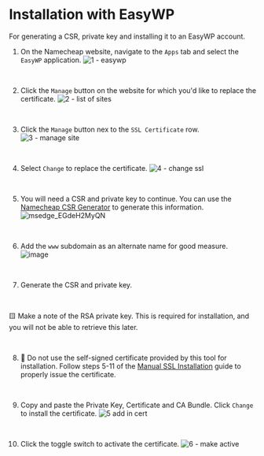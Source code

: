 # Installation with EasyWP
For generating a CSR, private key and installing it to an EasyWP account.


1. On the Namecheap website, navigate to the `Apps` tab and select the `EasyWP` application.
![1 - easywp](https://github.com/zchristianl/namecheap-ssl-install/assets/6568643/a59ca4c7-cc1c-4333-9b6f-fd828f135d13)

<br>

2. Click the `Manage` button on the website for which you'd like to replace the certificate.
![2 - list of sites](https://github.com/zchristianl/namecheap-ssl-install/assets/6568643/f0da228b-a906-41aa-b662-8a617ac146fb)

<br>

3. Click the `Manage` button nex to the `SSL Certificate` row.
![3 - manage site](https://github.com/zchristianl/namecheap-ssl-install/assets/6568643/76dcb18d-1f39-472d-8190-42716748049c)

<br>

4. Select `Change` to replace the certificate.
![4 - change ssl](https://github.com/zchristianl/namecheap-ssl-install/assets/6568643/a5af7957-7b01-46be-8109-fe855ffaca9c)

<br>

5. You will need a CSR and private key to continue. You can use the [Namecheap CSR Generator](https://decoder.link/csr_generator) to generate this information.
![msedge_EGdeH2MyQN](https://github.com/zchristianl/namecheap-ssl-install/assets/6568643/89a21e59-15b2-4aa6-a2f6-993a002e20a7)

<br>

6. Add the `www` subdomain as an alternate name for good measure.<br>
![image](https://github.com/zchristianl/namecheap-ssl-install/assets/6568643/19786d0a-5726-4202-b635-2d1c0cddd1e1) 

<br>

7. Generate the CSR and private key.

<br>

🟨 Make a note of the RSA private key. This is required for installation, and you will not be able to retrieve this later.

<br>

8. 🛑 Do not use the self-signed certificate provided by this tool for installation. Follow steps 5-11 of the [Manual SSL Installation](manual.md) guide to properly issue the certificate. 

<br>

9. Copy and paste the Private Key, Certificate and CA Bundle. Click `Change` to install the certificate.
![5 add in cert](https://github.com/zchristianl/namecheap-ssl-install/assets/6568643/59bd6984-04c1-43d3-bf0d-a6fbc727b568)

<br>

10. Click the toggle switch to activate the certificate.
![6 - make active](https://github.com/zchristianl/namecheap-ssl-install/assets/6568643/d31c3b8e-ecc9-408a-b177-149c719fbea5)